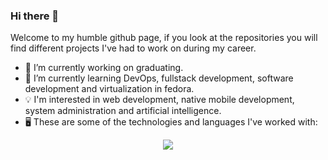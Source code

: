 ### Hi there 👋

Welcome to my humble github page, if you look at the repositories you will find different projects I've had to work on during my career. 

- 🔭 I’m currently working on graduating.
- 🌱 I’m currently learning DevOps, fullstack development, software development and virtualization in fedora.
- 💡 I'm interested in web development, native mobile development, system administration and artificial intelligence.
- 🖥️ These are some of the technologies and languages I've worked with:
  
<p align="center">
  <a href="https://skillicons.dev">
    <img src="https://skillicons.dev/icons?i=redhat,git,github,docker,c,angular,aws,cpp,html,css,tailwind,firebase,sqlite,java,js,ts,threejs,kotlin,python,opencv,anaconda,ai,r,vscode,webstorm,eclipse,androidstudio,pycharm" />
  </a>
</p>
